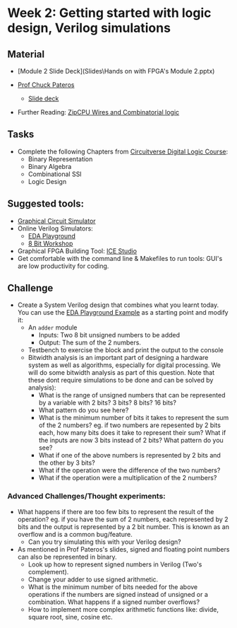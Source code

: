 # Week 2: Getting started with logic design, Verilog simulations

## Material
- [Module 2 Slide Deck](Slides\Hands on with FPGA's Module 2.pptx)
- [Prof Chuck Pateros](https://www.sandiego.edu/engineering/undergraduate/computer-science/biography.php?profile_id=6276#:~:text=(Chuck)%20Pateros%20is%20Professor%20of,overseeing%20laboratories%20and%20network%20facilities.) 
  - [Slide deck](https://docs.google.com/presentation/d/1oOwXZfakxP4jgxQA-depaYAc3wtBubVJPcbfLCDveWg/edit?usp=sharing)

- Further Reading: [ZipCPU Wires and Combinatorial logic](http://zipcpu.com/tutorial/lsn-01-wires.pdf)

## Tasks
- Complete the following Chapters from [Circuitverse Digital Logic Course](https://learn.circuitverse.org/):
  - Binary Representation
  - Binary Algebra
  - Combinational SSI
  - Logic Design

## Suggested tools:
- [Graphical Circuit Simulator](https://circuitverse.org/)
- Online Verilog Simulators:
  - [EDA Playground](https://www.edaplayground.com/)
  - [8 Bit Workshop](https://8bitworkshop.com/)
- Graphical FPGA Building Tool: [ICE Studio](https://github.com/fpgawars/icestudio)
- Get comfortable with the command line & Makefiles to run tools: GUI's are low productivity for coding.

## Challenge
- Create a System Verilog design that combines what you learnt today. You can use the [EDA Playground Example](https://www.edaplayground.com/x/9) as a starting point and modify it:
  - An `adder` module
    - Inputs: Two 8 bit unsigned numbers to be added
    - Output: The sum of the 2 numbers.
  - Testbench to exercise the block and print the output to the console
  - Bitwidth analysis is an important part of designing a hardware system as well as algorithms, especially for digital processing. We will do some bitwidth analysis as part of this question. Note that these dont require simulations to be done and can be solved by analysis):
    - What is the range of unsigned numbers that can be represented by a variable with 2 bits? 3 bits? 8 bits? 16 bits? 
    - What pattern do you see here?
    - What is the minimum number of bits it takes to represent the sum of the 2 numbers? eg. if two numbers are repesented by 2 bits each, how many bits does it take to represent their sum? What if the inputs are now 3 bits instead of 2 bits? What pattern do you see?
    - What if one of the above numbers is represented by 2 bits and the other by 3 bits?
    - What if the operation were the difference of the two numbers?
    - What if the operation were a multiplication of the 2 numbers?

### Advanced Challenges/Thought experiments:
- What happens if there are too few bits to represent the result of the operation? eg. if you have the sum of 2 numbers, each represented by 2 bits and the output is represented by a 2 bit number. This is known as an overflow and is a common bug/feature.
  - Can you try simulating this with your Verilog design?
- As mentioned in Prof Pateros's slides, signed and floating point numbers can also be represented in binary.
  - Look up how to represent signed numbers in Verilog (Two's complement).
  - Change your adder to use signed arithmetic.
  - What is the minimum number of bits needed for the above operations if the numbers are signed instead of unsigned or a combination. What happens if a signed number overflows?
  - How to implement more complex arithmetic functions like: divide, square root, sine, cosine etc.

